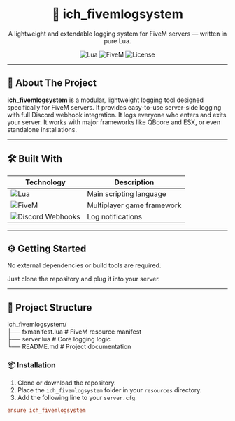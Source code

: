 <h1 align="center">📜 ich_fivemlogsystem</h1>

<p align="center">
  A lightweight and extendable logging system for FiveM servers — written in pure Lua.
</p>

<p align="center">
  <img src="https://img.shields.io/badge/Lua-99%25-blueviolet?logo=lua&logoColor=white" alt="Lua" />
  <img src="https://img.shields.io/badge/FiveM-1%25-orange?logo=fivem&logoColor=white" alt="FiveM" />
  <img src="https://img.shields.io/github/license/ichsoftware/ich_fivemlogsystem" alt="License" />
</p>

---

## 🧩 About The Project

**ich_fivemlogsystem** is a modular, lightweight logging tool designed specifically for FiveM servers. It provides easy-to-use server-side logging with full Discord webhook integration. It logs everyone who enters and exits your server. It works with major frameworks like QBcore and ESX, or even standalone installations.

---

## 🛠️ Built With

| Technology | Description |
|------------|-------------|
| ![Lua](https://img.shields.io/badge/-Lua-2C2D72?logo=lua&logoColor=white) | Main scripting language |
| ![FiveM](https://img.shields.io/badge/-FiveM-FF5000?logo=fivem&logoColor=white) | Multiplayer game framework |
| ![Discord Webhooks](https://img.shields.io/badge/-Discord-5865F2?logo=discord&logoColor=white) | Log notifications |

---

## ⚙️ Getting Started

No external dependencies or build tools are required.

Just clone the repository and plug it into your server.

---

## 📁 Project Structure

ich_fivemlogsystem/<br>
├── fxmanifest.lua # FiveM resource manifest<br>
├── server.lua # Core logging logic<br>
└── README.md # Project documentation<br>

### 📦 Installation

1. Clone or download the repository.
2. Place the `ich_fivemlogsystem` folder in your `resources` directory.
3. Add the following line to your `server.cfg`:

```cfg
ensure ich_fivemlogsystem
